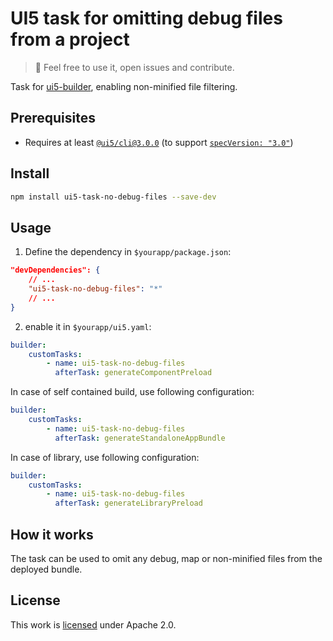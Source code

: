 # UI5 task for omitting debug files from a project

> :wave: Feel free to use it, open issues and contribute.

Task for [ui5-builder](https://github.com/SAP/ui5-builder), enabling non-minified file filtering.

## Prerequisites

-   Requires at least [`@ui5/cli@3.0.0`](https://sap.github.io/ui5-tooling/v3/pages/CLI/) (to support [`specVersion: "3.0"`](https://sap.github.io/ui5-tooling/pages/Configuration/#specification-version-30))

## Install

```bash
npm install ui5-task-no-debug-files --save-dev
```

## Usage

1. Define the dependency in `$yourapp/package.json`:

```json
"devDependencies": {
    // ...
    "ui5-task-no-debug-files": "*"
    // ...
}
```

2. enable it in `$yourapp/ui5.yaml`:

```yaml
builder:
    customTasks:
        - name: ui5-task-no-debug-files
          afterTask: generateComponentPreload
```

In case of self contained build, use following configuration:

```yaml
builder:
    customTasks:
        - name: ui5-task-no-debug-files
          afterTask: generateStandaloneAppBundle
```

In case of library, use following configuration:

```yaml
builder:
    customTasks:
        - name: ui5-task-no-debug-files
          afterTask: generateLibraryPreload
```

## How it works

The task can be used to omit any debug, map or non-minified files from the deployed bundle.

## License

This work is [licensed](../../LICENSE) under Apache 2.0.
